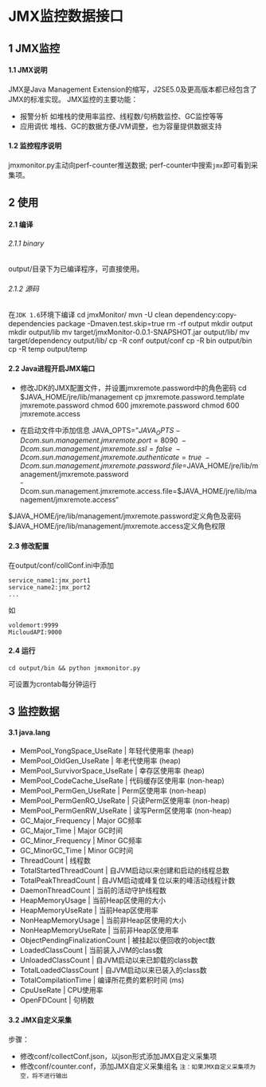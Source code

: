 # JMX监控数据接口

## 1 JMX监控
#### 1.1 JMX说明
JMX是Java Management Extension的缩写，J2SE5.0及更高版本都已经包含了JMX的标准实现。
JMX监控的主要功能：
- 报警分析
  如堆栈的使用率监控、线程数/句柄数监控、GC监控等等
- 应用调优
  堆栈、GC的数据方便JVM调整，也为容量提供数据支持

#### 1.2 监控程序说明
jmxmonitor.py主动向perf-counter推送数据;
perf-counter中搜索`jmx`即可看到采集项。

## 2 使用
#### 2.1 编译
###### 2.1.1 binary
output/目录下为已编译程序，可直接使用。

###### 2.1.2 源码
在`JDK 1.6`环境下编译
cd jmxMonitor/
mvn -U clean dependency:copy-dependencies package -Dmaven.test.skip=true
rm -rf output
mkdir output
mkdir output/lib
mv target/jmxMonitor-0.0.1-SNAPSHOT.jar output/lib/
mv target/dependency output/lib/
cp -R conf output/conf
cp -R bin output/bin
cp -R temp output/temp

#### 2.2 Java进程开启JMX端口
- 修改JDK的JMX配置文件，并设置jmxremote.password中的角色密码
cd $JAVA_HOME/jre/lib/management
cp jmxremote.password.template jmxremote.password
chmod 600 jmxremote.password
chmod 600 jmxremote.access

- 在启动文件中添加信息
JAVA_OPTS="$JAVA_OPTS -Dcom.sun.management.jmxremote.port=8090 \
-Dcom.sun.management.jmxremote.ssl=false \
-Dcom.sun.management.jmxremote.authenticate=true \
-Dcom.sun.management.jmxremote.password.file=$JAVA_HOME/jre/lib/management/jmxremote.password \
-Dcom.sun.management.jmxremote.access.file=$JAVA_HOME/jre/lib/management/jmxremote.access“

$JAVA_HOME/jre/lib/management/jmxremote.password定义角色及密码
$JAVA_HOME/jre/lib/management/jmxremote.access定义角色权限

#### 2.3 修改配置
在output/conf/collConf.ini中添加
```
service_name1:jmx_port1
service_name2:jmx_port2
...
```

如
```
voldemort:9999
MicloudAPI:9000
```

#### 2.4 运行
```
cd output/bin && python jmxmonitor.py
```
可设置为crontab每分钟运行

## 3 监控数据
#### 3.1 java.lang
- MemPool_YongSpace_UseRate     | 年轻代使用率 (heap)
- MemPool_OldGen_UseRate        | 年老代使用率 (heap)
- MemPool_SurvivorSpace_UseRate | 幸存区使用率 (heap)
- MemPool_CodeCache_UseRate     | 代码缓存区使用率 (non-heap)
- MemPool_PermGen_UseRate       | Perm区使用率 (non-heap)
- MemPool_PermGenRO_UseRate     | 只读Perm区使用率 (non-heap)
- MemPool_PermGenRW_UseRate     | 读写Perm区使用率 (non-heap)
- GC_Major_Frequency | Major GC频率
- GC_Major_Time      | Major GC时间
- GC_Minor_Frequency | Minor GC频率
- GC_MinorGC_Time    | Minor GC时间
- ThreadCount             | 线程数
- TotalStartedThreadCount | 自JVM启动以来创建和启动的线程总数
- TotalPeakThreadCount    | 自JVM启动或峰复位以来的峰活动线程计数
- DaemonThreadCount       | 当前的活动守护线程数
- HeapMemoryUsage                | 当前Heap区使用的大小
- HeapMemoryUseRate              | 当前Heap区使用率
- NonHeapMemoryUsage             | 当前非Heap区使用的大小
- NonHeapMemoryUseRate           | 当前非Heap区使用率
- ObjectPendingFinalizationCount | 被挂起以便回收的object数
- LoadedClassCount      | 当前装入JVM的class数
- UnloadedClassCount    | 自JVM启动以来已卸载的class数
- TotalLoadedClassCount | 自JVM启动以来已装入的class数
- TotalCompilationTime | 编译所花费的累积时间 (ms)
- CpuUseRate  | CPU使用率
- OpenFDCount | 句柄数

#### 3.2 JMX自定义采集
步骤：
- 修改conf/collectConf.json，以json形式添加JMX自定义采集项
- 修改conf/counter.conf，添加JMX自定义采集组名
`注：如果JMX自定义采集项为空，将不进行输出`
